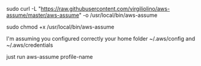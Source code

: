 sudo curl -L "https://raw.githubusercontent.com/virgiliolino/aws-assume/master/aws-assume" -o /usr/local/bin/aws-assume

sudo chmod +x /usr/local/bin/aws-assume

I'm assuming you configured correctly your home folder ~/.aws/config and ~/.aws/credentials

just run
aws-assume profile-name

